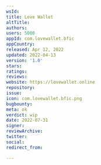 ```yaml
---
wsId: 
title: Love Wallet
altTitle: 
authors: 
users: 5000
appId: com.lovewallet.bfic
appCountry: 
released: Apr 12, 2022
updated: 2022-04-13
version: '1.0'
stars: 
ratings: 
reviews: 
website: https://lovewallet.online
repository: 
issue: 
icon: com.lovewallet.bfic.png
bugbounty: 
meta: ok
verdict: wip
date: 2022-07-31
signer: 
reviewArchive: 
twitter: 
social: 
redirect_from: 

---
```


